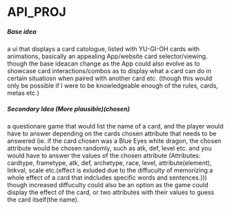 # API_PROJ


##### Base idea
a ui that displays a card catologue, listed with YU-GI-OH cards with animations, basically an appealing App/website card selector/viewing.
though the base ideacan change as the App could also evolve as to showcase card interactions/combos as to display what a card can do in certain situatiosn when paired with another card etc. (though this would only be possible if I were to be knowledgeable enough of the rules, cards, metas etc.)



##### Secondary Idea (More plausible)(chosen)
a questionare game that would list the name of a card, and the player would have to answer depending on the cards chosen attribute that needs to be answered (ie. if the card chosen was a Blue Eyes white dragon, the chosen attribute would be chosen randomly, such as atk, def, level etc. and you would have to answer the values of the chosen attribute (Attributes: cardtype, frametype, atk, def, archetype, race, level, attribute(element), linkval, scale etc.(effect is exluded due to the diffuculty of memorizing a whole effect of a card that indcludes specific words and sentences.))) though increased diffuculty could also be an option as the game could display the effect of the card, or two attributes with their values to guess the card itself(the name).
